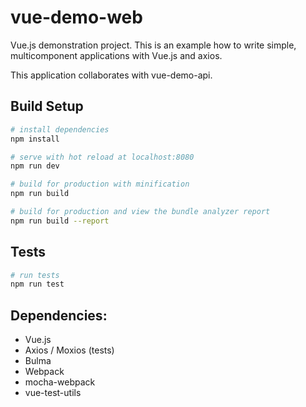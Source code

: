 # vue-demo-web
Vue.js demonstration project. 
This is an example how to write simple, multicomponent applications with Vue.js and axios.

This application collaborates with vue-demo-api. 

## Build Setup

``` bash
# install dependencies
npm install

# serve with hot reload at localhost:8080
npm run dev

# build for production with minification
npm run build

# build for production and view the bundle analyzer report
npm run build --report
```
## Tests
``` bash
# run tests
npm run test
```
## Dependencies: 
- Vue.js
- Axios / Moxios (tests)
- Bulma
- Webpack
- mocha-webpack
- vue-test-utils
